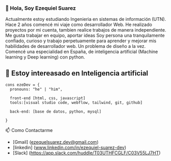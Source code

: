### 👋 Hola, Soy Ezequiel Suarez
<p>
Actualmente estoy estudiando Ingenieria en sistemas de información (UTN).
Hace 2 años comencé mi viaje como desarrollador Web. He realizado proyectos por mi cuenta, tambien realice trabajos de manera independiente.
Me gusta trabajar en equipo, aportar ideas
Soy persona una tranquilamente confiado, curioso y trabajo perpetuamente para aprender y mejorar mis habilidades de desarrollador web.
Un problema de diseño a la vez.
Comencé una especialidad en España, de inteligencia artificial (Machine learning y Deep learning) con python.
</p>

## 👀 Estoy intereasado en Inteligencia artificial

```Js
cons ezeDev = {
  pronouns: "he" | "him",
  
  front-end [html, css, javascript]
  tools:[visual studio code, webflow, tailwind, git, github]
  
  back-end: [base de datos, python, mysql]
  
}
```

📫 Como Contactarme
- [Gmail] (ezequelsuarez.dev@gmail.com)
- [linkedin] (www.linkedin.com/in/ezequiel-suarez-dev)
- [Slack] (https://app.slack.com/huddle/T03UTHFCGLF/C03V55LJ7HT) 

